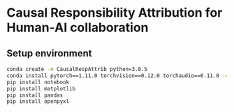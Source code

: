 # Causal Responsibility Attribution for Human-AI collaboration

## Setup environment
```bash
conda create -n CausalRespAttrib python=3.8.5
conda install pytorch==1.11.0 torchvision==0.12.0 torchaudio==0.11.0 -c pytorch
pip install notebook
pip install matplotlib
pip install pandas
pip install openpyxl
```


